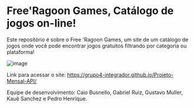 ﻿# Free'Ragoon Games, Catálogo de jogos on-line!

  Este repositório é sobre o Free 'Ragoon Games, um site de um catálogo de jogos onde você pode encontrar jogos gratuitos filtrando por categoria ou plataforma!
  
  ![image](https://user-images.githubusercontent.com/105463724/207738426-204bde9a-e237-401a-9005-68e21abc5f63.png)

  Link para acessar o site: https://grupo4-integrador.github.io/Projeto-Mensal-API/
  
  Equipe de desenvolvimento: Caio Busnello, Gabriel Ruiz, Gustavo Muller, Kauê Sanchez e Pedro Henrique.

